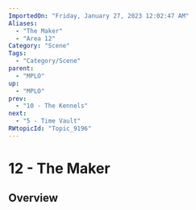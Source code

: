 ```yaml
---
ImportedOn: "Friday, January 27, 2023 12:02:47 AM"
Aliases:
  - "The Maker"
  - "Area 12"
Category: "Scene"
Tags:
  - "Category/Scene"
parent:
  - "MPLO"
up:
  - "MPLO"
prev:
  - "10 - The Kennels"
next:
  - "5 - Time Vault"
RWtopicId: "Topic_9196"
---
```

# 12 - The Maker
## Overview

